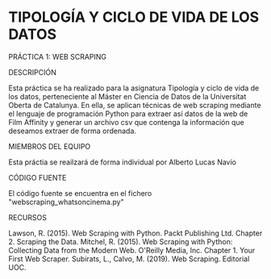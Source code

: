 # TIPOLOGÍA Y CICLO DE VIDA DE LOS DATOS

PRÁCTICA 1: WEB SCRAPING


DESCRIPCIÓN

Esta práctica se ha realizado para la asignatura Tipología y ciclo de vida de los datos, perteneciente al Máster en Ciencia de Datos de la Universitat Oberta de Catalunya. En ella, se aplican técnicas de web scraping mediante el lenguaje de programación Python para extraer así datos de la web de Film Affinity y generar un archivo csv que contenga la información que deseamos extraer de forma ordenada.


MIEMBROS DEL EQUIPO

Esta práctia se reailzará de forma individual por Alberto Lucas Navío


CÓDIGO FUENTE

 El código fuente se encuentra en el fichero "webscraping_whatsoncinema.py"
 
 
 RECURSOS
 
Lawson, R. (2015). Web Scraping with Python. Packt Publishing Ltd. Chapter 2. Scraping the Data.
Mitchel, R. (2015). Web Scraping with Python: Collecting Data from the Modern Web. O'Reilly Media, Inc. Chapter 1. Your First Web Scraper.
Subirats, L., Calvo, M. (2019). Web Scraping. Editorial UOC.
